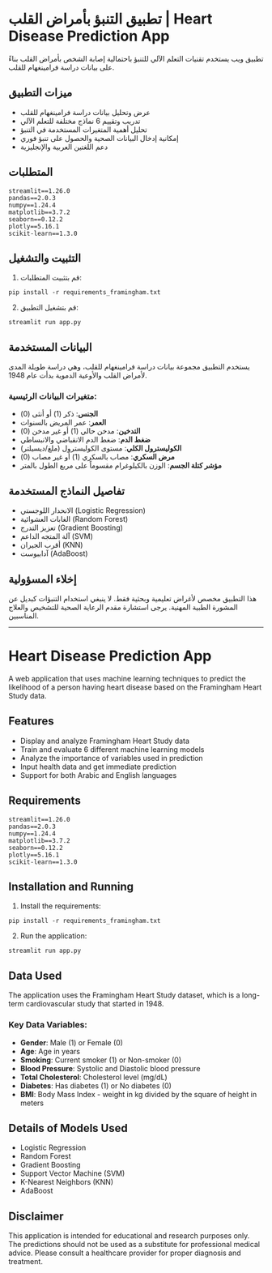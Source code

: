# تطبيق التنبؤ بأمراض القلب | Heart Disease Prediction App

تطبيق ويب يستخدم تقنيات التعلم الآلي للتنبؤ باحتمالية إصابة الشخص بأمراض القلب بناءً على بيانات دراسة فرامينغهام للقلب.

## ميزات التطبيق

- عرض وتحليل بيانات دراسة فرامينغهام للقلب
- تدريب وتقييم 6 نماذج مختلفة للتعلم الآلي
- تحليل أهمية المتغيرات المستخدمة في التنبؤ
- إمكانية إدخال البيانات الصحية والحصول على تنبؤ فوري
- دعم اللغتين العربية والإنجليزية

## المتطلبات

```
streamlit==1.26.0
pandas==2.0.3
numpy==1.24.4
matplotlib==3.7.2
seaborn==0.12.2
plotly==5.16.1
scikit-learn==1.3.0
```

## التثبيت والتشغيل

1. قم بتثبيت المتطلبات:
```
pip install -r requirements_framingham.txt
```

2. قم بتشغيل التطبيق:
```
streamlit run app.py
```

## البيانات المستخدمة

يستخدم التطبيق مجموعة بيانات دراسة فرامينغهام للقلب، وهي دراسة طويلة المدى لأمراض القلب والأوعية الدموية بدأت عام 1948.

### متغيرات البيانات الرئيسية:

- **الجنس**: ذكر (1) أو أنثى (0)
- **العمر**: عمر المريض بالسنوات
- **التدخين**: مدخن حالي (1) أو غير مدخن (0)
- **ضغط الدم**: ضغط الدم الانقباضي والانبساطي
- **الكوليسترول الكلي**: مستوى الكوليسترول (ملغ/ديسيلتر)
- **مرض السكري**: مصاب بالسكري (1) أو غير مصاب (0)
- **مؤشر كتلة الجسم**: الوزن بالكيلوغرام مقسوماً على مربع الطول بالمتر

## تفاصيل النماذج المستخدمة

- الانحدار اللوجستي (Logistic Regression)
- الغابات العشوائية (Random Forest)
- تعزيز التدرج (Gradient Boosting)
- آلة المتجه الداعم (SVM)
- أقرب الجيران (KNN)
- آداببوست (AdaBoost)

## إخلاء المسؤولية

هذا التطبيق مخصص لأغراض تعليمية وبحثية فقط. لا ينبغي استخدام التنبؤات كبديل عن المشورة الطبية المهنية. يرجى استشارة مقدم الرعاية الصحية للتشخيص والعلاج المناسبين.

---

# Heart Disease Prediction App

A web application that uses machine learning techniques to predict the likelihood of a person having heart disease based on the Framingham Heart Study data.

## Features

- Display and analyze Framingham Heart Study data
- Train and evaluate 6 different machine learning models
- Analyze the importance of variables used in prediction
- Input health data and get immediate prediction
- Support for both Arabic and English languages

## Requirements

```
streamlit==1.26.0
pandas==2.0.3
numpy==1.24.4
matplotlib==3.7.2
seaborn==0.12.2
plotly==5.16.1
scikit-learn==1.3.0
```

## Installation and Running

1. Install the requirements:
```
pip install -r requirements_framingham.txt
```

2. Run the application:
```
streamlit run app.py
```

## Data Used

The application uses the Framingham Heart Study dataset, which is a long-term cardiovascular study that started in 1948.

### Key Data Variables:

- **Gender**: Male (1) or Female (0)
- **Age**: Age in years
- **Smoking**: Current smoker (1) or Non-smoker (0)
- **Blood Pressure**: Systolic and Diastolic blood pressure
- **Total Cholesterol**: Cholesterol level (mg/dL)
- **Diabetes**: Has diabetes (1) or No diabetes (0)
- **BMI**: Body Mass Index - weight in kg divided by the square of height in meters

## Details of Models Used

- Logistic Regression
- Random Forest
- Gradient Boosting
- Support Vector Machine (SVM)
- K-Nearest Neighbors (KNN)
- AdaBoost

## Disclaimer

This application is intended for educational and research purposes only. The predictions should not be used as a substitute for professional medical advice. Please consult a healthcare provider for proper diagnosis and treatment.
